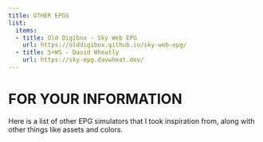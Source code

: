 ```yaml
---
title: OTHER EPGS
list:
  items:
  - title: Old Digibox - Sky Web EPG
    url: https://olddigibox.github.io/sky-web-epg/
  - title: S+WS - David Wheatly
    url: https://sky-epg.davwheat.dev/
---
```

# FOR YOUR INFORMATION
Here is a list of other EPG simulators that I took inspiration from, along with other things like assets and colors.
